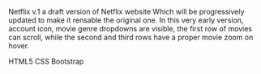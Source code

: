 Netflix v.1
a draft version of Netflix website Which will be progressively updated to make it rensable the original one.
In this very early version, account icon, movie genre dropdowns are visible, the first row of movies can scroll, while the second and third rows have a proper movie zoom on hover.

HTML5
CSS
Bootstrap
